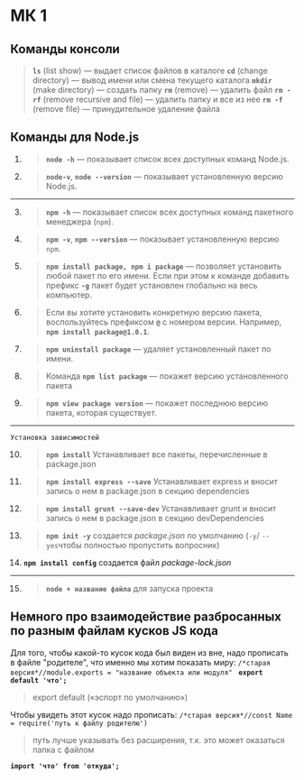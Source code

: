 МК 1 
===


Команды консоли
--

>  **`ls`** (list show) — выдает список файлов в каталоге
  >   **`cd`** (change directory) — вывод имени или смена текущего каталога
  >  **`mkdir`** (make directory) — создать папку
  >  **`rm`** (remove) — удалить файл
  >  **`rm -rf`** (remove recursive and file) — удалить папку и все из нее
  >  **`rm -f`** (remove file) — принудительное удаление файла

Команды для Node.js
--

1.  > **`node -h`**  — показывает список всех доступных команд Node.js.  
2.  >**`node-v`**,  **`node --version`**  — показывает установленную версию Node.js.
___
3.  > **`npm -h`**  — показывает список всех доступных команд пакетного менеджера (`npm`).
4. > **`npm -v`**,  **`npm --version`**  — показывает установленную версию  `npm`.
5. > **`npm install package, npm i package`** — позволяет установить любой пакет по его имени. 
Если при этом к команде добавить префикс **`-g`** пакет будет установлен глобально на весь компьютер. 
6. > Если вы хотите установить конкретную версию пакета, воспользуйтесь префиксом  **`@`** с номером версии. Например,  **`npm install package@1.0.1`**.
7. > **`npm uninstall package`** — удаляет установленный пакет по имени. 
8. > Команда **`npm list package`** — покажет версию установленного пакета
9. > **`npm view package version`** — покажет последнюю версию пакета, которая существует.
___
    Установка зависимостей

10. >**`npm install`**  Устанавливает все пакеты, перечисленные в package.json 
11. >**`npm install express --save`**  Устанавливает express и вносит запись о нем в package.json в секцию dependencies 
12. >**`npm install grunt --save-dev`** Устанавливает grunt и вносит запись о нем в package.json в секцию devDependencies 
13. > **`npm init -y`**  создается *package.json* по умолчанию (`-y`/  `--yes`чтобы полностью пропустить вопросник)
14. **`npm install config`** создается файл *package-lock.json*
___
15. > **`node + название файла`** для запуска проекта

Немного про взаимодействие разбросанных по разным файлам кусков JS кода
--
Для того, чтобы какой-то кусок кода был виден из вне, надо прописать в файле "родителе", что именно мы хотим показать миру:
``/*старая версия*//module.exports = "название объекта или модуля"``
**`` export default 'что';``**
> export default («эспорт по умолчанию»)

Чтобы увидеть этот кусок надо прописать: 
 ``/*старая версия*//const Name = require('путь к файлу родителю')``  
> путь лучше указывать без расширения, т.к. это может оказаться папка с файлом

**``import 'что' from 'откуда';``**
